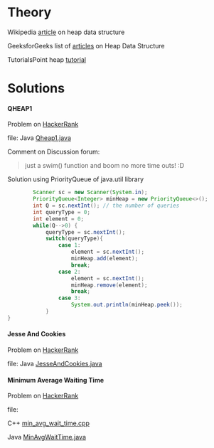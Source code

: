 # Theory

Wikipedia [article](https://en.wikipedia.org/wiki/Heap_(data_structure)) on heap data structure

GeeksforGeeks list of [articles](https://www.geeksforgeeks.org/heap-data-structure/) on Heap Data Structure

TutorialsPoint heap [tutorial](https://www.tutorialspoint.com/data_structures_algorithms/heap_data_structure.htm)

# Solutions

#### QHEAP1

Problem on [HackerRank](https://www.hackerrank.com/challenges/qheap1/problem)

file: Java [Qheap1.java](Qheap1.java)

Comment on Discussion forum:
> just a swim() function and boom no more time outs! :D

Solution using PriorityQueue of java.util library

```java
        Scanner sc = new Scanner(System.in);
        PriorityQueue<Integer> minHeap = new PriorityQueue<>();
        int Q = sc.nextInt(); // the number of queries
        int queryType = 0;
        int element = 0;
        while(Q-->0) {
            queryType = sc.nextInt();
            switch(queryType){
                case 1:
                    element = sc.nextInt();
                    minHeap.add(element);
                    break;
                case 2:
                    element = sc.nextInt();
                    minHeap.remove(element);
                    break;
                case 3:
                    System.out.println(minHeap.peek());
            }
}
```

#### Jesse And Cookies

Problem on [HackerRank](https://www.hackerrank.com/challenges/jesse-and-cookies/problem)

file: Java [JesseAndCookies.java](JesseAndCookies.java)

#### Minimum Average Waiting Time

Problem on [HackerRank](https://www.hackerrank.com/challenges/minimum-average-waiting-time/problem)

file: 

C++ [min_avg_wait_time.cpp](min_avg_wait_time.cpp)

Java [MinAvgWaitTime.java](MinAvgWaitTime.java)